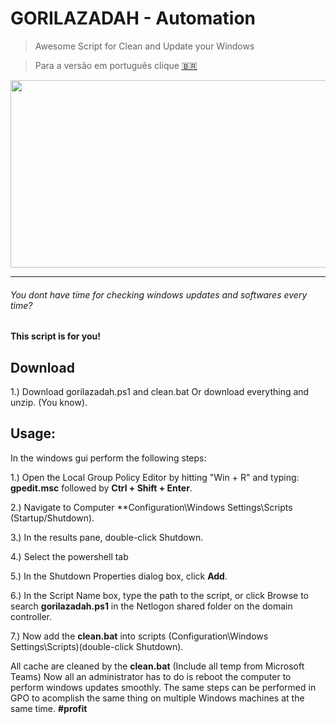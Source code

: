 # GORILAZADAH - Automation 
> Awesome Script for Clean and Update your Windows 

> Para a versão em português clique [🇧🇷](https://github.com/cristiancmoises/gorilazadah/blob/main/LEIA-ME.md)

<img src="https://github.com/cristiancmoises/gorilazadah/assets/86272521/7f99f8b2-f13d-4740-b553-c6c0f2b58dd7" height=300 width=560>

___________________
          
###### You dont have time for checking windows updates and softwares every time? 
#### This script is for you!

## Download
1.) Download gorilazadah.ps1 and clean.bat Or download everything and unzip. (You know).
## Usage:
In the windows gui perform the following steps:

1.) Open the Local Group Policy Editor by hitting "Win + R" and typing: **gpedit.msc** followed by **Ctrl + Shift + Enter**.

2.) Navigate to Computer **Configuration\Windows Settings\Scripts (Startup/Shutdown).

3.) In the results pane, double-click Shutdown.

4.) Select the powershell tab

5.) In the Shutdown Properties dialog box, click **Add**.

6.) In the Script Name box, type the path to the script, or click Browse to search **gorilazadah.ps1** in the Netlogon shared folder on the domain controller.

7.) Now add the **clean.bat** into scripts (Configuration\Windows Settings\Scripts)(double-click Shutdown). 

All cache are cleaned by the **clean.bat** (Include all temp from Microsoft Teams)
Now all an administrator has to do is reboot the computer to perform windows updates smoothly.
The same steps can be performed in GPO to acomplish the same thing on multiple Windows machines at the same time. **#profit**

